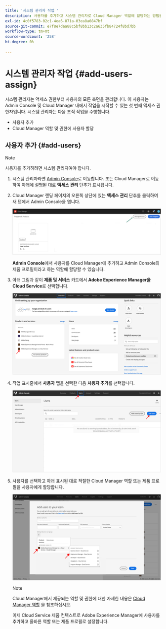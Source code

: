 ```yaml
---
title: '시스템 관리자 작업 '
description: 사용자를 추가하고 시스템 관리자로 Cloud Manager 역할에 할당하는 방법을 알려면 이 페이지를 따르십시오
exl-id: 4c0f5783-02c1-4ea6-871a-03ea8a0847bf
source-git-commit: e7f8e7daa88c5bf8bb13c2a635fb84724f8bd7bb
workflow-type: tm+mt
source-wordcount: '258'
ht-degree: 0%

---
```


# 시스템 관리자 작업 {#add-users-assign}

시스템 관리자는 액세스 권한부터 사용자의 모든 측면을 관리합니다. 이 사용자는 Admin Console 및 Cloud Manager 내에서 작업을 시작할 수 있는 첫 번째 액세스 권한자입니다.
시스템 관리자는 다음 조직 작업을 수행합니다.

* 사용자 추가
* Cloud Manager 역할 및 권한에 사용자 할당

## 사용자 추가 {#add-users}

>[!NOTE]
>사용자를 추가하려면 시스템 관리자여야 합니다.

1. 시스템 관리자라면 [Admin Console](https://adminconsole.adobe.com)로 이동합니다. 또는 Cloud Manager로 이동하여 아래에 설명된 대로 **액세스 관리** 단추가 표시됩니다.

1. Cloud Manager 랜딩 페이지의 오른쪽 상단에 있는 **액세스 관리** 단추를 클릭하여 새 탭에서 Admin Console을 엽니다.

   ![](/help/implementing/cloud-manager/getting-access-to-aem-in-cloud/assets/sys-admin5.png)

   **Admin Console**&#x200B;에서 사용자를 Cloud Manager에 추가하고 Admin Console의 제품 프로필이라고 하는 역할에 할당할 수 있습니다.

1. 아래 그림과 같이 **제품 및 서비스** 카드에서 **Adobe Experience Manager을 Cloud Service**&#x200B;로 선택합니다.

   ![](/help/onboarding/what-is-required/assets/admin-console-1.png)

1. 작업 표시줄에서 **사용자** 탭을 선택한 다음 **사용자 추가**&#x200B;를 선택합니다.

   ![](/help/onboarding/what-is-required/assets/admin-console-2.png)

1. 사용자를 선택하고 아래 표시된 대로 적절한 Cloud Manager 역할 또는 제품 프로필을 사용자에게 할당합니다.

   ![](/help/onboarding/what-is-required/assets/admin-console-3.png)

   >[!NOTE]
   >Cloud Manager에서 제공되는 역할 및 권한에 대한 자세한 내용은 [Cloud Manager 역할](/help/onboarding/what-is-required/user-roles-permissions.md) 을 참조하십시오.

   이제 Cloud Service 제품 컨텍스트로 Adobe Experience Manager에 사용자를 추가하고 올바른 역할 또는 제품 프로필로 설정합니다.
